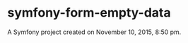 symfony-form-empty-data
=======================

A Symfony project created on November 10, 2015, 8:50 pm.
